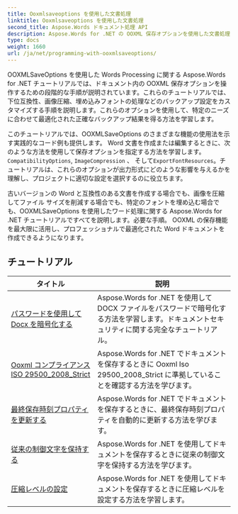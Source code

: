 ```yaml
---
title: Ooxmlsaveoptions を使用した文書処理
linktitle: Ooxmlsaveoptions を使用した文書処理
second_title: Aspose.Words ドキュメント処理 API
description: Aspose.Words for .NET の OOXML 保存オプションを使用した文書処理を学習します。 Word ドキュメントを OOXML 形式で保存する際の操作とカスタマイズを行うための包括的なチュートリアルとサンプル コード。
type: docs
weight: 1660
url: /ja/net/programming-with-ooxmlsaveoptions/
---
```

OOXMLSaveOptions を使用した Words Processing に関する Aspose.Words for .NET チュートリアルでは、ドキュメント内の OOXML 保存オプションを操作するための段階的な手順が説明されています。これらのチュートリアルでは、下位互換性、画像圧縮、埋め込みフォントの処理などのバックアップ設定をカスタマイズする手順を説明します。これらのオプションを使用して、特定のニーズに合わせて最適化された正確なバックアップ結果を得る方法を学習します。

このチュートリアルでは、OOXMLSaveOptions のさまざまな機能の使用法を示す実践的なコード例も提供します。 Word 文書を作成または編集するときに、次のような方法を使用して保存オプションを指定する方法を学習します。`CompatibilityOptions`, `ImageCompression` 、 そして`ExportFontResources`。チュートリアルは、これらのオプションが出力形式にどのような影響を与えるかを理解し、プロジェクトに適切な設定を選択するのに役立ちます。

古いバージョンの Word と互換性のある文書を作成する場合でも、画像を圧縮してファイル サイズを削減する場合でも、特定のフォントを埋め込む場合でも、OOXMLSaveOptions を使用したワード処理に関する Aspose.Words for .NET チュートリアルですべてを説明します。必要な手順。 OOXML の保存機能を最大限に活用し、プロフェッショナルで最適化された Word ドキュメントを作成できるようになります。

 ## チュートリアル
| タイトル | 説明 |
| --- | --- |
| [パスワードを使用して Docx を暗号化する](./encrypt-docx-with-password/) | Aspose.Words for .NET を使用して DOCX ファイルをパスワードで暗号化する方法を学習します。ドキュメントセキュリティに関する完全なチュートリアル。 |
| [Ooxml コンプライアンス ISO 29500_2008_Strict](./ooxml-compliance-iso-29500_2008_strict/) | Aspose.Words for .NET でドキュメントを保存するときに Ooxml Iso 29500_2008_Strict に準拠していることを確認する方法を学びます。 |
| [最終保存時刻プロパティを更新する](./update-last-saved-time-property/) | Aspose.Words for .NET でドキュメントを保存するときに、最終保存時刻プロパティを自動的に更新する方法を学びます。 |
| [従来の制御文字を保持する](./keep-legacy-control-chars/) | Aspose.Words for .NET を使用してドキュメントを保存するときに従来の制御文字を保持する方法を学びます。 |
| [圧縮レベルの設定](./set-compression-level/) | Aspose.Words for .NET を使用してドキュメントを保存するときに圧縮レベルを設定する方法を学習します。 |